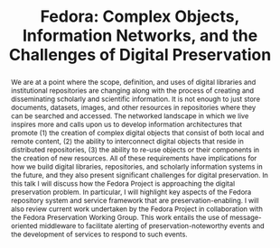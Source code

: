 ---
abstract: We are at a point where the scope, definition, and uses of digital libraries
  and institutional repositories are changing along with the process of creating and
  disseminating scholarly and scientific information.   It is not enough to just store
  documents, datasets, images, and other resources in repositories where they can
  be searched and accessed.   The networked landscape in which we live inspires more
  and calls upon us to develop information architectures that promote (1) the creation
  of complex digital objects that consist of both local and remote content, (2) the
  ability to interconnect digital objects that reside in distributed repositories,
  (3) the ability to re-use objects or their components in the creation of new resources.  All
  of these requirements have implications for how we build digital libraries, repositories,
  and scholarly information systems in the future, and they also present significant
  challenges for digital preservation. In this talk I will discuss how the Fedora
  Project is approaching the digital preservation problem. In particular, I will highlight
  key aspects of the Fedora repository system and service framework that are preservation-enabling.
  I will also review current work undertaken by the Fedora Project in collaboration
  with the Fedora Preservation Working Group. This work entails the use of message-oriented
  middleware to facilitate alerting of preservation-noteworthy events and the development
  of services to respond to such events.
creators:
- Sandy Payette
date: null
document_url: https://services.phaidra.univie.ac.at/api/object/o:294552/download
grand_parent: iPRES
institutions: []
keywords:
- ithaca
landing_page_url: https://phaidra.univie.ac.at/o:294552
language: eng
layout: publication
license: CC BY-SA 3.0 AT
notes_url: null
parent: iPRES 2006
publication_type: presentation
size: 319991
slides_url: null
source_name: iPRES
stream_url: null
title: 'Fedora: Complex Objects, Information Networks, and the Challenges of Digital
  Preservation'
year: 2006
---